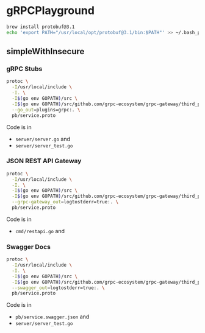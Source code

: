 
# gRPCPlayground

```bash
brew install protobuf@3.1
echo 'export PATH="/usr/local/opt/protobuf@3.1/bin:$PATH"' >> ~/.bash_profile
```

## simpleWithInsecure

### gRPC Stubs

```bash
protoc \
  -I/usr/local/include \
  -I. \
  -I$(go env GOPATH)/src \
  -I$(go env GOPATH)/src/github.com/grpc-ecosystem/grpc-gateway/third_party/googleapis \
  --go_out=plugins=grpc:. \
  pb/service.proto
```

Code is in

* `server/server.go` and
* `server/server_test.go`

### JSON REST API Gateway

```bash
protoc \
  -I/usr/local/include \
  -I. \
  -I$(go env GOPATH)/src \
  -I$(go env GOPATH)/src/github.com/grpc-ecosystem/grpc-gateway/third_party/googleapis \
  --grpc-gateway_out=logtostderr=true:. \
  pb/service.proto
```

Code is in

* `cmd/restapi.go` and

### Swagger Docs

```bash
protoc \
  -I/usr/local/include \
  -I. \
  -I$(go env GOPATH)/src \
  -I$(go env GOPATH)/src/github.com/grpc-ecosystem/grpc-gateway/third_party/googleapis \
  --swagger_out=logtostderr=true:. \
  pb/service.proto
```

Code is in

* `pb/service.swagger.json` and
* `server/server_test.go`
